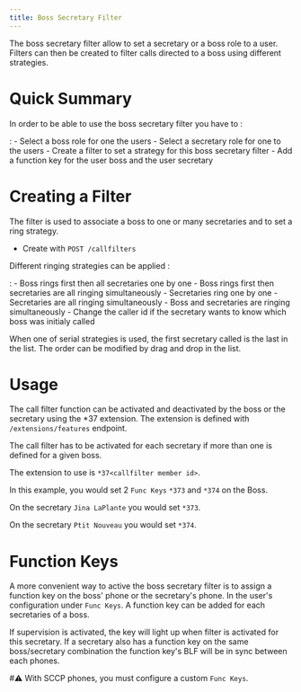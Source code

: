 ```yaml
---
title: Boss Secretary Filter
---
```


The boss secretary filter allow to set a secretary or a boss role to a user. Filters can then be
created to filter calls directed to a boss using different strategies.

# Quick Summary

In order to be able to use the boss secretary filter you have to :

: - Select a boss role for one the users - Select a secretary role for one to the users - Create a
filter to set a strategy for this boss secretary filter - Add a function key for the user boss and
the user secretary

# Creating a Filter

The filter is used to associate a boss to one or many secretaries and to set a ring strategy.

- Create with `POST /callfilters`

Different ringing strategies can be applied :

: - Boss rings first then all secretaries one by one - Boss rings first then secretaries are all
ringing simultaneously - Secretaries ring one by one - Secretaries are all ringing simultaneously -
Boss and secretaries are ringing simultaneously - Change the caller id if the secretary wants to
know which boss was initialy called

When one of serial strategies is used, the first secretary called is the last in the list. The order
can be modified by drag and drop in the list.

# Usage

The call filter function can be activated and deactivated by the boss or the secretary using the
\*37 extension. The extension is defined with `/extensions/features` endpoint.

The call filter has to be activated for each secretary if more than one is defined for a given boss.

The extension to use is `*37<callfilter member id>`.

In this example, you would set 2 `Func Keys` `*373` and `*374` on the Boss.

On the secretary `Jina LaPlante` you would set `*373`.

On the secretary `Ptit Nouveau` you would set `*374`.

# Function Keys

A more convenient way to active the boss secretary filter is to assign a function key on the boss'
phone or the secretary's phone. In the user's configuration under `Func Keys`. A function key can be
added for each secretaries of a boss.

If supervision is activated, the key will light up when filter is activated for this secretary. If a
secretary also has a function key on the same boss/secretary combination the function key's BLF will
be in sync between each phones.

#:warning: With SCCP phones, you must configure a custom `Func Keys`.
